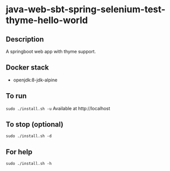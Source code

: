 # java-web-sbt-spring-selenium-test-thyme-hello-world

## Description
A springboot web app with thyme support.

## Docker stack
- openjdk:8-jdk-alpine

## To run
`sudo ./install.sh -u`
Available at http://localhost

## To stop (optional)
`sudo ./install.sh -d`

## For help
`sudo ./install.sh -h`
